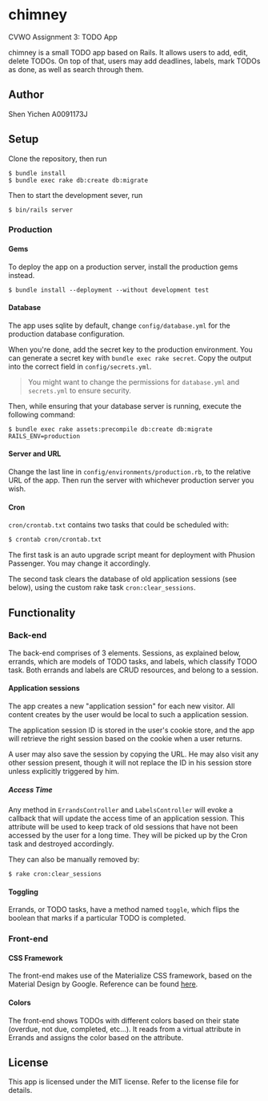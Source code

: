 # chimney
CVWO Assignment 3: TODO App

chimney is a small TODO app based on Rails. It allows users to add, edit, delete TODOs. On top of that, users may add deadlines, labels, mark TODOs as done, as well as search through them.

## Author

Shen Yichen
A0091173J

## Setup

Clone the repository, then run

```
$ bundle install
$ bundle exec rake db:create db:migrate
```

Then to start the development sever, run

```
$ bin/rails server
```

### Production

#### Gems

To deploy the app on a production server, install the production gems instead.

```
$ bundle install --deployment --without development test
```

#### Database

The app uses sqlite by default, change `config/database.yml` for the production database configuration.

When you're done, add the secret key to the production environment. You can generate a secret key with `bundle exec rake secret`. Copy the output into the correct field in `config/secrets.yml`.

> You might want to change the permissions for `database.yml` and `secrets.yml` to ensure security.

Then, while ensuring that your database server is running, execute the following command:

```
$ bundle exec rake assets:precompile db:create db:migrate RAILS_ENV=production
```

#### Server and URL

Change the last line in `config/environments/production.rb`, to the relative URL of the app. Then run the server with whichever production server you wish.

#### Cron

`cron/crontab.txt` contains two tasks that could be scheduled with:

```bash
$ crontab cron/crontab.txt
```

The first task is an auto upgrade script meant for deployment with Phusion Passenger. You may change it accordingly.

The second task clears the database of old application sessions (see below), using the custom rake task `cron:clear_sessions`.

## Functionality

### Back-end

The back-end comprises of 3 elements. Sessions, as explained below, errands, which are models of TODO tasks, and labels, which classify TODO task. Both errands and labels are CRUD resources, and belong to a session.

#### Application sessions

The app creates a new "application session" for each new visitor. All content creates by the user would be local to such a application session.

The application session ID is stored in the user's cookie store, and the app will retrieve the right session based on the cookie when a user returns.

A user may also save the session by copying the URL. He may also visit any other session present, though it will not replace the ID in his session store unless explicitly triggered by him.

##### Access Time

Any method in `ErrandsController` and `LabelsController` will evoke a callback that will update the access time of an application session. This attribute will be used to keep track of old sessions that have not been accessed by the user for a long time. They will be picked up by the Cron task and destroyed accordingly.

They can also be manually removed by:

```
$ rake cron:clear_sessions
```

#### Toggling

Errands, or TODO tasks, have a method named `toggle`, which flips the boolean that marks if a particular TODO is completed.

### Front-end

#### CSS Framework

The front-end makes use of the Materialize CSS framework, based on the Material Design by Google. Reference can be found [here](http://materializecss.com/).

#### Colors

The front-end shows TODOs with different colors based on their state (overdue, not due, completed, etc...). It reads from a virtual attribute in Errands and assigns the color based on the attribute.

## License

This app is licensed under the MIT license. Refer to the license file for details.

